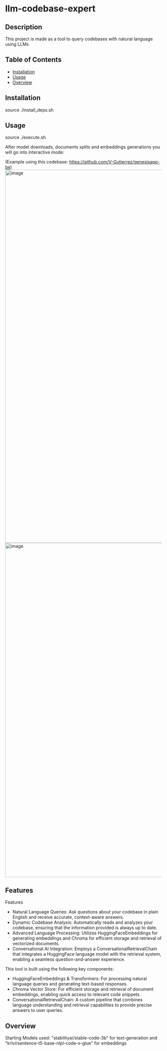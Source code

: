 # llm-codebase-expert
## Description
This project is made as a tool to query codebases with natural language using LLMs

## Table of Contents

- [Installation](#installation)
- [Usage](#usage)
- [Overview](#overview)

## Installation

source ./install_deps.sh

## Usage

source ./execute.sh

After model downloads, documents splits and embeddings generations you will go into interactive mode: 

(Example using this codebase: https://github.com/V-Gutierrez/genesisapp-be)
<img width="1202" alt="image" src="https://github.com/V-Gutierrez/llm-codebase-expert/assets/62355596/631bba51-0aa0-4b88-8626-16afef28a555">
<img width="1077" alt="image" src="https://github.com/V-Gutierrez/llm-codebase-expert/assets/62355596/edc85e3c-63ed-42f0-a93f-1fd334e8ca0b">



## Features

Features

- Natural Language Queries: Ask questions about your codebase in plain English and receive accurate, context-aware answers.
- Dynamic Codebase Analysis: Automatically reads and analyzes your codebase, ensuring that the information provided is always up to date.
- Advanced Language Processing: Utilizes HuggingFaceEmbeddings for generating embeddings and Chroma for efficient storage and retrieval of vectorized documents.
- Conversational AI Integration: Employs a ConversationalRetrievalChain that integrates a HuggingFace language model with the retrieval system, enabling a seamless question-and-answer experience.

This tool is built using the following key components:

- HuggingFaceEmbeddings & Transformers: For processing natural language queries and generating text-based responses.
- Chroma Vector Store: For efficient storage and retrieval of document embeddings, enabling quick access to relevant code snippets.
- ConversationalRetrievalChain: A custom pipeline that combines language understanding and retrieval capabilities to provide precise answers to user queries.

## Overview

Starting Models used: "stabilityai/stable-code-3b" for text-generation and "krlvi/sentence-t5-base-nlpl-code-x-glue" for embeddings

